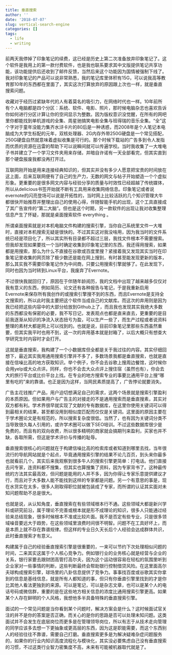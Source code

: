 ```yaml
---
title: 垂直搜索
author: ''
date: '2018-07-07'
slug: vertical-search-engine
categories: []
tags:
  - life
  - writing
---
```


前两天我停掉了印象笔记的续费，这已经是历史上第二次准备放弃印象笔记了。这个软件是我用上的第一款付费软件，也是我也联系要求其中文版提供笔记共享功能，该功能提供后还收到了邮件反馈，当然后来这个功能因为国情被强制下线了。我对印象笔记的产品可以说非常熟悉，我的笔记库里体积有15G，可以说我高等教育那10年的东西都在里面了，其实这次打算放弃的原因跟上次也一样，就是垂直搜索问题。

收藏对于经历过紧缺年代的人有着莫名的吸引力，在网络时代也一样。10年前所有个人电脑都是四个分区：系统、软件、电影、照片，那时候电脑杂志也喜欢告诉你如何进行分区计算让你的空间显示为整数。因为版权意识没觉醒，在所有的网吧里你都能找到单机游戏的全集、周星驰搞笑电影全集与班得瑞的音乐全集。“全”这个字对于童年没能力集齐水浒卡片的80后是一种诱惑，而2008年是个人笔记本电脑成为大学生标配的元年，双核处理器、2G内存外带250G硬盘是一个常见搭配，250G硬盘自然就意味着虚拟收集是可行的。那个时候下载站的广告多到令人发指而优质的资源在迅雷的帮助下可以说瞬间就可以传遍学校。当时我收集了一大堆电子书并建立了一个学习文件夹用来存储，并暗自许诺有一天全部看完，但其实直到那个硬盘报废我都没再打开过。

互联网刚开始是用来连接经典知识的，但其实并没有多少人愿意把宝贵的时间放在这上面，后来互联网便有了自己的生产力，无数的网文与帖子开始塑造一个个虚拟形象。更重要的是很多网文内容与经验分享的质量与时效性已经超越了传统媒体，所以从delicious书签开始就不断有工具用来收集网络信息。印象笔记或者说evernote的闪亮登场可以说是开拓性的，当时网上比较活跃的几个知识管理大牛都很快开始推荐并整理出自己的使用心得，伴随智能手机的出现，这个工具直接成了其广告宣传的“第二大脑”。但也是这个时期，另一款软件的出现让我对收集整理信息产生了怀疑，那就是桌面搜索软件 everything 。

所谓桌面搜索就是对本机电脑文件构建的搜索引擎，当你自己系统里文件一大堆时，直接对本机搜索无疑是很快的。不过其实这对我没啥用，因为我当时的文件系统已经是项目化了，所以其实所有目录都不超过三层，我找文件根本不需要搜索。但我却发现如果要找一个当时确定收集到印象笔记里的东西，我还得用搜索，如果都是用搜索，那么为什么不直接在谷歌或百度里搜？紧接着我又发现其实当时在印象笔记里收集的网页除了极少数还是能在网上搜到，有时甚至能发现更新的版本，那么其实我不需要印象笔记作为中间商，只要公用搜索引擎就够了。在此发现下，同时也因为当时转到Linux平台，我废弃了Evernote。

不过很快我就回归了，原因在于伴随年龄阅历，我的文档中出现了越来越多仅仅对我有意义的东西，例如简历、论文还有各种报告与笔记，于是我重新启用Evernote来保存所有我创作的或搜索引擎搜不到的东西，而且Evernote是支持全文搜索的，所以此时我主要把这个软件当成自己的文献库。而这次的弃用则是因为我已经把这些内容中的大部分给放到Github上了，而且我也发现其实我绝大多数的东西都没有保密的必要，我不写日记，发表观点也都是直来直去，更重要的是目前我逐渐从知识的净流入状态扭亏为盈，可以生产一些了，而生产过程或者说资料整理的素材大都是网上可以找到的。也就是说，目前印象笔记里那些东西虽然重要，但其实我平时也用不到，这一次的弃用基本就是封箱了，以后大概只有想查大学研究生时内容时才会打开。

这就是垂直搜索，我构建了一个小数据库但全都是关于我过往的内容。其实仔细回想下，最近其实我用通用搜索引擎并不多了，多数场景我都是垂直搜索，也就是直接在信噪比高的地方获取知识。举个例子，你不会去谷歌上搜周边餐馆，这时候你会用yelp或大众点评。同样，你也不会去大众点评上搜住宿（虽然也有），你会去大的旅行平台或比价平台上找。在专业的地方搜索专业的事要比通用平台上搜“哪里有吃的”来的靠谱。也正是因为这样，当网民素质提高了，广告悖论就要消失。

广告主花钱推广产品，用户迫切想满足自己的需求，这两个场景就是搜索引擎盈利的本质原因。但如果用户与广告主的对接走的不是通用搜索而是垂直搜素，其实对双方都有利。学术界很早就实现了文献的专有数据库，在这里你使用关键词可以得到最相关的结果，甚至都没用到相似度匹配而仅仅是关键词。这里面的原因主要在于学术圈论文是有规范的，所以搜索复杂度很低。当然了，也有因为关键词分类不当导致很久每人引用的，或许学术圈可以做下SEO培训。不过这些数据库很少是免费的，而且有的双向收费，所以很多精明的商家就会搞期刊来盈利，买家也并不缺，各取所需，但这是学术评价与传播的耻辱。

垂直搜索很核心的问题就在于构建信噪比高的检索库或者知道到哪里去找，当年很流行的导航网站就是个起点，毕竟通用搜索引擎的结果不论几百页，到头来你最多也就看前几个。其实后来我观察到很多牛人的搜索引擎更简单：打电话。他们直接去问专家，连资料都不搜集，但其实也算搜集了资料，因为专家背书了。这种最传统的方法其实最高效，但问题是能用的人并不多，因为你得让专家乐意提供建议才行，而且对于大多数人能不能找到这样的专家都是问题。另一个有意思的事是，现在水货实在太多，很多人刚取得职位就被包装成了专家，而所谓的认证其实面对未知问题帮助不总是很大。

也就是说，从认知角度，垂直搜索在有些领域根本行不通。这些领域大都是新兴学科或研究前沿，属于理论不完善或根本就是形不成理论的知识，很多人只能通过经验来总结现象，很多时候根本不准或比较片面。我不是否定有些专业，只是很多领域噪音要远大于趋势，在这些领域里浪费时间很不明智。问题不在工具好坏上，而是本质上就不存在靠谱规律。但这样的专业日久天长后个人经验会达成群体共识，此时垂直搜索才有意义。

构建属于自己的经验垂直搜索引擎是很重要的，一来可以节约下次处理相似问题的时间，二来其实这属于个人核心竞争力。例如银行业的业务核心就是经营与企业的关系，银行家要去跟财团高管打高尔夫，因为这个运动很容易在轻松的氛围里听到企业家对一些事情的判断，这些判断最终会帮助银行控制借贷风险。在这里面高尔夫球构成搜索引擎，球场里的八卦信息提供了竞争力。事事找百度或谷歌其实你拿到的信息是基线信息，就是所有人都知道的事，但只有你垂直引擎里找到的才是你比其他人看法更独到的来源。可以是笔记，可以是杂志文章，也可以是某个人的电话号码或微信群，重要的是在这些地方相关信息的浓度比通用搜索引擎更高。如果某个人存在鲜明的个人风格，我想他多半具备特殊的垂直搜索引擎。

面试的一个常见问题是当你看到某个问题时，解决方案会是什么？这时候面试官关注的并不是你的答案是否正确，而关心的是你的思路是否可以处理未知问题。这类面试并不会发生在底层岗位而更多是在管理领导岗位，所以有志于从技术走向管理的同学应该多去想一下更抽象或更高层的东西，因为这是职能需要，而这个东西别人的经验往往不靠谱，需要自己打磨。垂直搜索更多是为解决疑难杂症问题服务的，如果你的行业内知识高度流程化与模块化，其实没必要焦虑自己没有垂直搜索的习惯，不过这类行业智力密集度不高，未来有可能被机器取代就是了。

